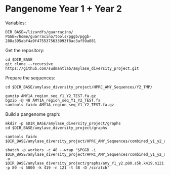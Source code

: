 # Pangenome Year 1 + Year 2

Variables:

```shell
DIR_BASE=/lizardfs/guarracino/
PGGB=/home/guarracino/tools/pggb/pggb-288a395abf4a9f4755375633093f8ac3af59a081
```

Get the repository:

```shell
cd $DIR_BASE
git clone --recursive https://github.com/sudmantlab/amylase_diversity_project.git
```

Prepare the sequences:

```shell
cd $DIR_BASE/amylase_diversity_project/HPRC_AMY_Sequences/Y2_TMP/

gunzip AMY1A_region_seq_Y1_Y2_TEST.fa.gz
bgzip -@ 48 AMY1A_region_seq_Y1_Y2_TEST.fa
samtools faidx AMY1A_region_seq_Y1_Y2_TEST.fa.gz
```

Build a pangenome graph:

```shell
mkdir -p $DIR_BASE/amylase_diversity_project/graphs
cd $DIR_BASE/amylase_diversity_project/graphs

samtools faidx $DIR_BASE/amylase_diversity_project/HPRC_AMY_Sequences/combined_y1_y2_analyses/input/AMY1A_region_seq.fa.gz

sbatch -p workers -c 48 --wrap "$PGGB -i $DIR_BASE/amylase_diversity_project/HPRC_AMY_Sequences/combined_y1_y2_analyses/input/AMY1A_region_seq.fa.gz -o $DIR_BASE/amylase_diversity_project/graphs/amy_Y1_y2.p80.s5k.k419.n121 -p 80 -s 5000 -k 419 -n 121 -t 48 -D /scratch"
```
